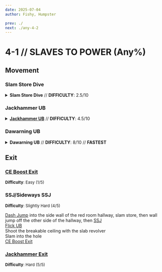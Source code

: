```yaml
---
date: 2025-07-04
author: Fishy, Humpster

prev: ./
next: ./any-4-2
---
```


# 4-1 // SLAVES TO POWER (Any%)

## Movement

<div class="hidden-header">

### Slam Store Dive

</div>

<details class="easy">
    <summary>
        <b>Slam Store Dive</b> // <b>DIFFICULTY</b>: 2.5/10
    </summary>
    <p>
     <a href="/speedrun-tech#dash-jump">Dash Jump</a> into the side wall of the staring room and <a href="/speedrun-tech#slam-storage">Slam store</a> off the wall. Use the wall jump from the slam store to then wall jump off of the oppiste wall from the one used to preform the slam store.
    </p>
    <p>
        Land close to the center of the door and preform a <a href="/speedrun-tech#dives">Dive</a> towards the main building, aiming for breakable at the top of the roof.
    </p>
    <div class="tips">
        <div class="tips-header">
            <i class="fa-solid fa-circle-exclamation"></i>
            Note
        </div>
        Breakable is the cracked tile located on the ceiling right before the exit of the stage. Pictured below:
         <img
        class="image"
        src="https://i.imgur.com/DAbRBIk.png"
        width="735"
    ></img>
    </div>
    <p>
        A short period after staring your dive, preform a <a href="/speedrun-tech#flick-ub">flick UB</a> aimed towards breakable. For potential additional speed, you can  <a href="/speedrun-tech#duck-boosting">duck boost</a> while flying towards breakable.
    </p>
    <p>
        Shoot breakable with any alternate varient of the pistol and slam into it.
        </p>
        <video width="500" height="auto" loop controls muted>
        <source src="https://i.imgur.com/zcgbVrZ.mp4" type="video/mp4">
    </video>
</details>

<div class="hidden-header">

### Jackhammer UB

</div>

<details class="medium">
    <summary>
        <b><a href="/speedrun-tech#jackhammer-ub">Jackhammer UB</a></b> // <b>DIFFICULTY</b>: 4.5/10
    </summary>
    <p>
        With the alternate Core Eject shotgun equipped, shoot and quickly after freeze rocket at the center of the door aimed within the higlighted yellow area pictured below:
    </p>
    <p>
        <img
        class="image"
        src="https://i.imgur.com/0qqm6N2.png"
        width="200"
    ></img>
    </p>
    <p>
        Move right all the way until up against the wall and shoot another rocket (while still frozen) aimed at the same level as the previous.
        Un-Freeze and Re-Freeze the rockets once they are close to the door, but there is still a slight gap. 
    </p>
    <p>
        Re-Center yourself to the door and with the Core Eject Jackhammer out, <b>hold</b> down primary fire and slide. Once you have pased the farthest rocket, do a 180 and preform a <a href="/speedrun-tech#jackhammer-ub">Jackhammer UB</a> on the two rockets.
    </p>
    <p>
        Once you have flow towards Breakable for a short period, preform a UB with the Jackhammer by looking opposite of the direction you want to go, shooting the core, and UBing. For potential additional speed, you can  <a href="/speedrun-tech#duck-boosting">duck boost</a> while flying towards breakable.
    </p>
    <p>
        Shoot breakable with any alternate varient of the pistol and slam into it.
    </p>
     <p>
         <video width="500" height="auto" loop controls muted>
        <source src="https://i.imgur.com/zmLQy4M.mp4" type="video/mp4">
        </video>
         </p>
    <div class="warning">
        <div class="warning-header">
            <i class="fa-solid fa-circle-exclamation"></i>
             Note
        </div>
        <b> 100 HP Variation </b>
        <p>
            Instead of instantly doing a regular UB for the second UB, you preform a <a href="/speedrun-tech#_35-hp-jackhammer-ub">35 HP Jackhammer UB</a>. This version of the start is recommended to only be used in FG catagories where you would play on a difficulty with 100 HP, as it is slightly slower than a regular UB.
         </p>
         <p>
         <video width="500" height="auto" loop controls muted>
        <source src="https://i.imgur.com/I0lGd7d.mp4" type="video/mp4">
        </video>
         </p>
    </div>
</details>

<div class="hidden-header">

### Dawarning UB

</div>

<details class="hard">
    <summary>
        <b>Dawarning UB</b> // <b>DIFFICULTY</b>: 8/10 // <b>FASTEST</b>
    </summary>
    <br/>
    <div class="caution">
        <div class="caution-header">
            <i class="fa-solid fa-circle-exclamation"></i>
            Note
        </div>
        This start can only be preformed on harmless, and as such, it is recommended to only be used for <a href="/general-info#regular-terms">IL</a> speedruns.
    </div>
    <p>
        Put oil on the right wall and then aim first rocket towards the center of the black rectangle on the exit door. Shoot it and then freeze it right after,
        only allowing it move a short distance away from yourself.
    </p>
    <p>
        Move a bit to the right and place a second rocket slight diagonally down from the first while still frozen.
         Un-freeze and then Re-freeze the rockets when they are close to the door.
    </p>
    <p>
       <a href="/speedrun-tech#slam-storage">Slam store</a> off the right wall and use the wall jump from it to get to the left wall on top of the curb where the oil was placed.
       Slide towards the center of the door and 180 towards the rockets and preform a <a href="/speedrun-tech#jackhammer-ub">jackhammer UB</a> off the 2 rockets.
    </p>
    <div class="caution">
        <div class="caution-header">
            <i class="fa-solid fa-bell"></i>
            Important
        </div>
        Make sure you continue to hold slide as you do the Jackhammer UB. This is to ensure that you are able to make it out of the entrance door without bonking it.
    </div>
    <br />
    <p>
       After a period of time, you will want to do your second UB. If your angle towards breakable is off angle, you can use this second UB to adjust your angle acordingly.
    </p>
    <p>
        It's <b>not possible</b> to have a consistant time to do your second UB. This is due to factors such as angle, initial UB speed, and <a href="/speedrun-techtml#duck-boosting">duck boosting</a>. Deciding when to do your
        second UB will come down to intuition from playing the stage, and the amount you are willing to risk on Duck boost speed.
    </p>
    <p>
        During the period flying towards breakable, you can preform <a href="/speedrun-techtml#duck-boosting">duck boosting</a> for either potential additional horizantal speed, or, if you are too high above breakable,
        Duck boost downwards to slight move your position lower without loosing speed.
    </p>
    <p>
    Break breakable using a slab veriant of any pistol and slam into as early as possible.
    </p>
    <div class="caution">
        <div class="caution-header">
            <i class="fa-solid fa-lightbulb"></i>
            Tips
        </div>
        If duck boosting, you will want to shoot breakable as late as possible to squeeze out as many potential duck boosts as possible
    </div>
    <br/>
    <video width="500" height="auto" loop controls muted>
        <source src="https://i.imgur.com/tv9ehIJ.mp4" type="video/mp4">
    </video>
    
</details>


## Exit

### [CE Boost Exit](/speedrun-tech.md#ce-boost-exit) 
<font size="2">
    <b>Difficulty</b>: Easy (1/5)
</font>

### SSJ/Sideways SSJ
<font size="2">
    <b>Difficulty</b>: Slightly Hard (4/5)
</font>

[Dash Jump](/speedrun-tech.md#dash-jump) into the side wall of the red room hallway, slam store, then wall jump off the other side of the hallway, then [SSJ](/speedrun-tech.md#ssj-super-slide-jump) <br/>
[Flick UB](/speedrun-tech.md#flick-ub) <br/>
Shoot the breakable ceiling with the slab revolver <br/>
Slam into the hole <br/>
[CE Boost Exit](/speedrun-tech.md#ce-boost-exit)

### [Jackhammer Exit](/speedrun-tech.md#jackhammer-exit)
<font size="2">
    <b>Difficulty</b>: Hard (5/5)
</font>
<!-- I think this should be good as it is already explained in speedrun tech -->